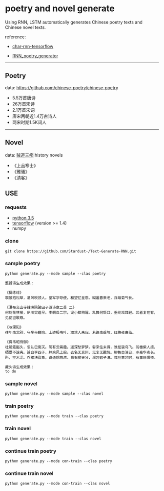 # poetry and novel generate

Using RNN, LSTM automatically generates Chinese poetry texts and Chinese novel texts.

reference:

* [char-rnn-tensorflow](https://github.com/sherjilozair/char-rnn-tensorflow)

* [RNN_poetry_generator](https://github.com/wzyonggege/RNN_poetry_generator)

---

## Poetry
data: https://github.com/chinese-poetry/chinese-poetry

 * 5.5万首唐诗
 * 26万首宋诗
 * 2.1万首宋词
 * 唐宋两朝近1.4万古诗人
 * 两宋时期1.5K词人

---

## Novel
data: [贼道三痴](https://baike.baidu.com/item/%E8%B4%BC%E9%81%93%E4%B8%89%E7%97%B4) history novels

 * 《上品寒士》
 * 《雅骚》
 * 《清客》

## USE
### requests
 * [python 3.5](https://www.python.org/downloads/)
 * [tensorflow](https://www.tensorflow.org/install/) (version >= 1.4)
 * numpy

### clone
```
git clone https://github.com/Stardust-/Text-Generate-RNN.git
```

### sample poetry
```
python generate.py --mode sample --clas poetry
```

```
整首诗生成效果：

《擣练绯》 
噀景抱松草，清风吹颈人。皇军学夸便，和望忆皇恩。砌遍春来老，浮烟菊气长。

《瀑布交山寺肄暕院破田子游诗章二首 二》
何处花林接，伊川实遥早。李朝自二宗，设小都稍醒。乱舞何颓口，垂纶戏耳轻。武者复在宥，见使岂敢尊。

《与溧阳》 
往年南北别，守坐带蝉鸣。上迹报书叶，激然人未归。若逢南岳坑，红换夜嘉仙。

《得韦昭侍御》 
杜鹃筵豁头，忽认巴南天。阴有云斋趣，遥深愁梦梦。髫来住未得，谁屈骏鸟飞。羽檄紫人接，栖景不遑离。遽白李四子，牀余风上船。去名无真州，无复无戡情。柳色自清日，冰毫华素长。所，空木涩。乔楼块盈象，访道想斾浓。白石贫天分，深宫鹤子清。惟应意非时，有事感儒师。
```

```
藏头诗生成效果：
to do
```

### sample novel

```
python generate.py --mode sample --clas novel
```

### train poetry

```
python generate.py --mode train --clas poetry
```

### train novel
```
python generate.py --mode train --clas novel
```

### continue train poetry

```
python generate.py --mode con-train --clas poetry
```

### continue train novel
```
python generate.py --mode con-train --clas novel
```
